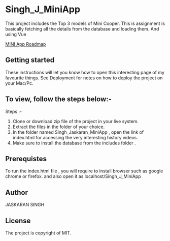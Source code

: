 # Singh_J_MiniApp
This project includes the Top 3 models of Mini Cooper. This is assignment is basically fetching all the details from the database and loading them. And using Vue

[MINI App Roadmap](https://docs.google.com/document/d/1XGXUgzyZemKIpeqh57Ds3qBTKXPMrXmtUwATLkAeJTg/edit?usp=sharing)
## Getting started
These instructions will let you know how to open this interesting page of my favourite things. See Deployment for notes on how to deploy the project on your Mac/Pc.
## To view, follow the steps below:-
Steps :-
1. Clone or download zip file of the project in your live system.
2. Extract the files in the folder of your choice.
3. In the folder named Singh_Jaskaran_MiniApp , open the link of index.html for accessing the very interesting history videos.
4. Make sure to install the database from the includes folder .

## Prerequistes
To run the index.html file , you will require to install browser such as google chrome or firefox. and also open it as localhost/Singh_J_MiniApp

## Author
JASKARAN SINGH

## License
The project is copyright of MIT.